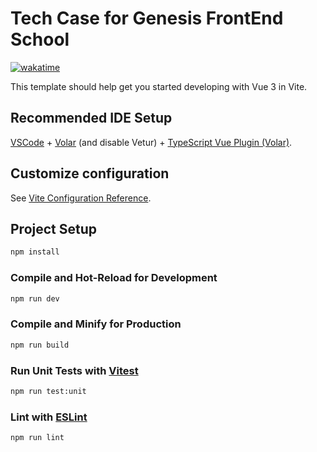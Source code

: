 # Tech Case for Genesis FrontEnd School

[![wakatime](https://wakatime.com/badge/user/7898c8e2-6b19-4825-b1c2-bbaaba8cace0/project/4a937523-e856-48d8-991e-6d8767c53197.svg)](https://wakatime.com/badge/user/7898c8e2-6b19-4825-b1c2-bbaaba8cace0/project/4a937523-e856-48d8-991e-6d8767c53197)

This template should help get you started developing with Vue 3 in Vite.

## Recommended IDE Setup

[VSCode](https://code.visualstudio.com/) + [Volar](https://marketplace.visualstudio.com/items?itemName=Vue.volar) (and disable Vetur) + [TypeScript Vue Plugin (Volar)](https://marketplace.visualstudio.com/items?itemName=Vue.vscode-typescript-vue-plugin).

## Customize configuration

See [Vite Configuration Reference](https://vitejs.dev/config/).

## Project Setup

```sh
npm install
```

### Compile and Hot-Reload for Development

```sh
npm run dev
```

### Compile and Minify for Production

```sh
npm run build
```

### Run Unit Tests with [Vitest](https://vitest.dev/)

```sh
npm run test:unit
```

### Lint with [ESLint](https://eslint.org/)

```sh
npm run lint
```
